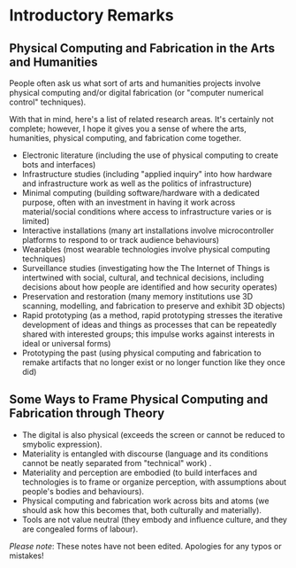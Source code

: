 # Introductory Remarks 

## Physical Computing and Fabrication in the Arts and Humanities 

People often ask us what sort of arts and humanities projects involve physical computing and/or digital fabrication (or "computer numerical control" techniques). 

With that in mind, here's a list of related research areas. It's certainly not complete; however, I hope it gives you a sense of where the arts, humanities, physical computing, and fabrication come together.  

* Electronic literature (including the use of physical computing to create bots and interfaces) 
* Infrastructure studies (including "applied inquiry" into how hardware and infrastructure work as well as the politics of infrastructure) 
* Minimal computing (building software/hardware with a dedicated purpose, often with an investment in having it work across material/social conditions where access to infrastructure varies or is limited)
* Interactive installations (many art installations involve microcontroller platforms to respond to or track audience behaviours) 
* Wearables (most wearable technologies involve physical computing techniques) 
* Surveillance studies (investigating how the The Internet of Things is intertwined with social, cultural, and technical decisions, including decisions about how people are identified and how security operates) 
* Preservation and restoration (many memory institutions use 3D scanning, modelling, and fabrication to preserve and exhibit 3D objects) 
* Rapid prototyping (as a method, rapid prototyping stresses the iterative development of ideas and things as processes that can be repeatedly shared with interested groups; this impulse works against interests in ideal or universal forms) 
* Prototyping the past (using physical computing and fabrication to remake artifacts that no longer exist or no longer function like they once did) 

## Some Ways to Frame Physical Computing and Fabrication through Theory 

* The digital is also physical (exceeds the screen or cannot be reduced to smybolic expression).
* Materiality is entangled with discourse (language and its conditions cannot be neatly separated from "technical" work) .
* Materiality and perception are embodied (to build interfaces and technologies is to frame or organize perception, with assumptions about people's bodies and behaviours).
* Physical computing and fabrication work across bits and atoms (we should ask how this becomes that, both culturally and materially). 
* Tools are not value neutral (they embody and influence culture, and they are congealed forms of labour). 

*Please note*: These notes have not been edited. Apologies for any typos or mistakes! 
